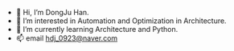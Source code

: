 - 👋 Hi, I’m DongJu Han.
- 👀 I’m interested in Automation and Optimization in Architecture.
- 🌱 I’m currently learning Architecture and Python.
- 📫 email hdj_0923@naver.com
